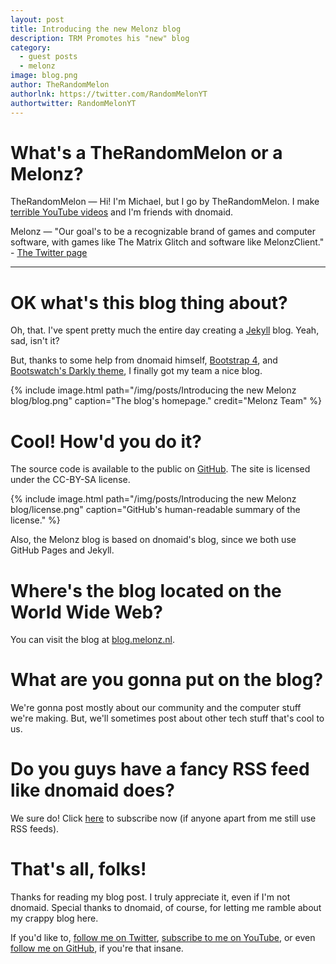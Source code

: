 ```yaml
---
layout: post
title: Introducing the new Melonz blog
description: TRM Promotes his "new" blog
category:
  - guest posts
  - melonz
image: blog.png
author: TheRandomMelon
authorlnk: https://twitter.com/RandomMelonYT
authortwitter: RandomMelonYT
---
```


# What's a TheRandomMelon or a Melonz?
TheRandomMelon — Hi! I'm Michael, but I go by TheRandomMelon. I make [terrible YouTube videos](https://www.youtube.com/TheRandomMelon) and I'm friends with dnomaid.


Melonz — "Our goal's to be a recognizable brand of games and computer software, with games like The Matrix Glitch and software like MelonzClient." - [The Twitter page](https://twitter.com/melonzinc)

---

# OK what's this blog thing about?
Oh, that. I've spent pretty much the entire day creating a [Jekyll](https://jekyllrb.com) blog. Yeah, sad, isn't it?


But, thanks to some help from dnomaid himself, [Bootstrap 4](https://v4-alpha.getbootstrap.com), and [Bootswatch's Darkly theme](https://bootswatch.com/4-alpha/darkly/), I finally got my team a nice blog.

{% include image.html path="/img/posts/Introducing the new Melonz blog/blog.png" caption="The blog's homepage." credit="Melonz Team" %}

# Cool! How'd you do it?
The source code is available to the public on [GitHub](https://github.com/Melonz/melonz.github.io). The site is licensed under the CC-BY-SA license.

{% include image.html path="/img/posts/Introducing the new Melonz blog/license.png" caption="GitHub's human-readable summary of the license." %}

Also, the Melonz blog is based on dnomaid's blog, since we both use GitHub Pages and Jekyll.

# Where's the blog located on the World Wide Web?
You can visit the blog at [blog.melonz.nl](https://blog.melonz.nl).

# What are you gonna put on the blog?
We're gonna post mostly about our community and the computer stuff we're making. But, we'll sometimes post about other tech stuff that's cool to us.

# Do you guys have a fancy RSS feed like dnomaid does?
We sure do! Click [here](https://blog.melonz.nl/feed.xml) to subscribe now (if anyone apart from me still use RSS feeds).

# That's all, folks!
Thanks for reading my blog post. I truly appreciate it, even if I'm not dnomaid. Special thanks to dnomaid, of course, for letting me ramble about my crappy blog here.


If you'd like to, [follow me on Twitter](https://twitter.com/RandomMelonYT), [subscribe to me on YouTube](https://www.youtube.com/TheRandomMelon), or even [follow me on GitHub](https://github.com/TheRandomMelon), if you're that insane.
